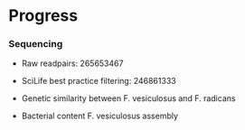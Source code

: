 # Progress

### Sequencing
* Raw readpairs: 265653467
* SciLife best practice filtering: 246861333

* Genetic similarity between F. vesiculosus and F. radicans
* Bacterial content F. vesiculosus assembly

